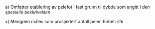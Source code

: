 a) Omfatter etablering av pelefot i fast grunn til dybde som angitt i *den spesielle beskrivelsen*.

x) Mengden måles som prosjektert antall peler. Enhet: stk

